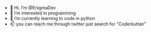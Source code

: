 - 👋 Hi, I’m @EnigmaDev
- 👀 I’m interested in programming
- 🌱 I’m currently learning to code in python
- 📫 you can reach me through twitter just search for "Coderkuttan"

<!---
CoderKuttan007/CoderKuttan007 is a ✨ special ✨ repository because its `README.md` (this file) appears on your GitHub profile.
You can click the Preview link to take a look at your changes.
--->
